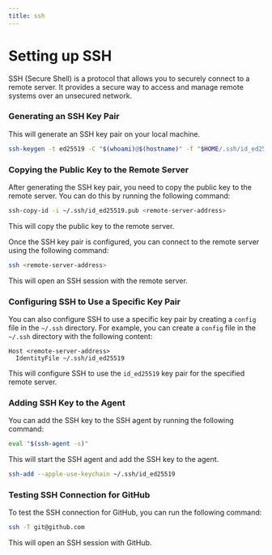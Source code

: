 ```yaml
---
title: ssh
---
```


# Setting up SSH

SSH (Secure Shell) is a protocol that allows you to securely connect to a remote server. It provides a secure way to access and manage remote systems over an unsecured network.

### Generating an SSH Key Pair
This will generate an SSH key pair on your local machine.

```bash
ssh-keygen -t ed25519 -C "$(whoami)@$(hostname)" -f "$HOME/.ssh/id_ed25519"
```

### Copying the Public Key to the Remote Server
After generating the SSH key pair, you need to copy the public key to the remote server. You can do this by running the following command:

```bash
ssh-copy-id -i ~/.ssh/id_ed25519.pub <remote-server-address>
```

This will copy the public key to the remote server.

Once the SSH key pair is configured, you can connect to the remote server using the following command:

```bash
ssh <remote-server-address>
```

This will open an SSH session with the remote server.

### Configuring SSH to Use a Specific Key Pair
You can also configure SSH to use a specific key pair by creating a `config` file in the `~/.ssh` directory. For example, you can create a `config` file in the `~/.ssh` directory with the following content:

```
Host <remote-server-address>
  IdentityFile ~/.ssh/id_ed25519
```

This will configure SSH to use the `id_ed25519` key pair for the specified remote server.

### Adding SSH Key to the Agent
You can add the SSH key to the SSH agent by running the following command:
```bash
eval "$(ssh-agent -s)"
```

This will start the SSH agent and add the SSH key to the agent.
```bash
ssh-add --apple-use-keychain ~/.ssh/id_ed25519
```

### Testing SSH Connection for GitHub
To test the SSH connection for GitHub, you can run the following command:

```bash
ssh -T git@github.com
```

This will open an SSH session with GitHub.
